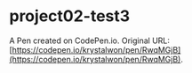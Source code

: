 # project02-test3

A Pen created on CodePen.io. Original URL: [https://codepen.io/krystalwon/pen/RwqMGjB](https://codepen.io/krystalwon/pen/RwqMGjB).

